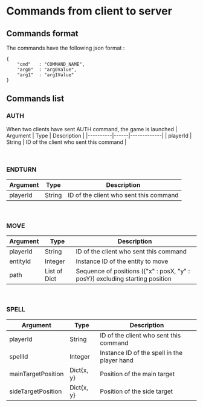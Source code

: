 # Commands from client to server

## Commands format

The commands have the following json format :
```
{
    "cmd"   : "COMMAND_NAME",
    "arg0"  : "arg0Value",
    "arg1"  : "arg1Value"
}
```

## Commands list

### **AUTH**
When two clients have sent AUTH command, the game is launched
| Argument | Type | Description |
|----------|------|-------------|
| playerId | String | ID of the client who sent this command |

<br>

### **ENDTURN**
| Argument | Type | Description |
|----------|------|-------------|
| playerId | String | ID of the client who sent this command |

<br>

### **MOVE**
| Argument | Type | Description |
|----------|------|-------------|
| playerId | String | ID of the client who sent this command |
| entityId | Integer | Instance ID of the entity to move |
| path | List of Dict | Sequence of positions ({"x" : posX, "y" : posY}) excluding starting position |

<br>

### **SPELL**
| Argument | Type | Description |
|----------|------|-------------|
| playerId | String | ID of the client who sent this command |
| spellId | Integer | Instance ID of the spell in the player hand |
| mainTargetPosition | Dict{x, y} | Position of the main target |
| sideTargetPosition | Dict{x, y} | Position of the side target |